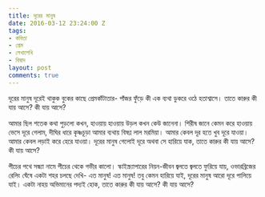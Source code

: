 ```yaml
---
title: দূরের মানুষ
date: 2016-03-12 23:24:00 Z
tags:
- কবিতা
- প্রেম
- লেখালেখি
- বিষাদ
layout: post
comments: true
---
```


দূরের মানুষ দূরেই থাকুক
বুকের কাছে প্রেমকাঁটাতার-
পাঁজর ফুঁড়ে কী এক ব্যথা
ডুকরে ওঠে হতাশ্বাসে।
তাতে কারুর
কী যায় আসে?
কী যায় আসে?

আমার ছিল শতেক কথা
পুড়লো কখন,
হাওয়ায় হাওয়ায়
উড়ল কখন
কেউ জানেনা।
শিরীষ জানে কেমন করে
হাওয়ায় ভেসে দূরে গেলাম,
দীঘির ধারে কৃষ্ণচূড়া
আমার ব্যথায় বিষণ্ণ লাল মরমিয়া।
আমার কেবল দূর হতে খুব দূরে যাওয়া।
আমার কেবল লড়াই করে হেরে যাওয়া।
দূরের মানুষ গেলোই দূরে
অথবা সে হারিয়ে যাক,
তাতে কারুর
কী যায় আসে?
কী যায় আসে?

পীচের পথে সন্ধ্যা নামে
পীচের থেকে গভীর কালো। 
স্কাইস্ক্র্যাপারের নিয়ন-জীবন
জ্বলতে জ্বলতে ফুরিয়ে যায়,
ওভারব্রিজের রেলিং ঘেঁষে
একটা শহর চলছে দেখি-
এত মানুষ!  এত মানুষ!
তবু কেমন হারিয়ে যাই,
দূরের মানুষ আরো দূরে
পালিয়ে যাই।
একটা নাহয় অভিমানের পদ্যই হোক,
তাতে কারুর
কী যায় আসে?
কী যায় আসে?
